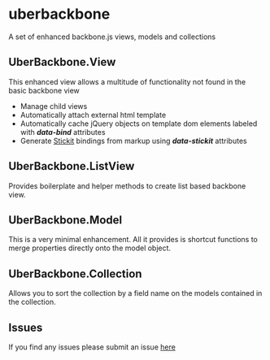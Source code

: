 uberbackbone
============

A set of enhanced backbone.js views, models and collections

## UberBackbone.View
This enhanced view allows a multitude of functionality not found in the basic backbone view
* Manage child views
* Automatically attach external html template
* Automatically cache jQuery objects on template dom elements labeled with ***data-bind*** attributes
* Generate [Stickit](https://github.com/NYTimes/backbone.stickit) bindings from markup using ***data-stickit*** attributes

## UberBackbone.ListView
Provides boilerplate and helper methods to create list based backbone view.

## UberBackbone.Model
This is a very minimal enhancement. All it provides is shortcut functions to merge properties directly onto the
model object.

## UberBackbone.Collection
Allows you to sort the collection by a field name on the models contained in the collection.

## Issues
If you find any issues please submit an issue [here](https://github.com/schirinos/uberbackbone/issues)
